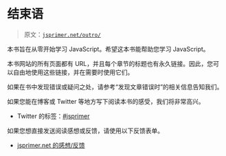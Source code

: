 # 结束语

> 原文：[`jsprimer.net/outro/`](https://jsprimer.net/outro/)

本书旨在从零开始学习 JavaScript。希望这本书能帮助您学习 JavaScript。

本书网站的所有页面都有 URL，并且每个章节的标题也有永久链接。因此，您可以自由地使用这些链接，并在需要时使用它们。

如果在书中发现错误或疑问之处，请参考“发现文章错误时”的相关信息告知我们。

如果您能在博客或 Twitter 等地方写下阅读本书的感受，我们将非常高兴。

+   Twitter 的标签：[#jsprimer](https://twitter.com/search?f=realtime&q=%23jsprimer)

如果您想直接发送阅读感想或反馈，请使用以下反馈表单。

+   [jsprimer.net 的感想/反馈](https://forms.gle/YAqr1oPBs1KShFSPA)
